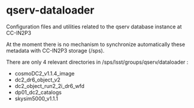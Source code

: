 # qserv-dataloader
Configuration files and utilities related to the qserv database instance at CC-IN2P3

At the moment there is no mechanism to synchronize automatically these metadata with CC-IN2P3 storage (/sps).

There are only 4 relevant directories in /sps/lsst/groups/qserv/dataloader :
- cosmoDC2_v1.1.4_image
- dc2_dr6_object_v2
- dc2_object_run2_2i_dr6_wfd
- dp01_dc2_catalogs
- skysim5000_v1.1.1
